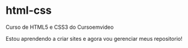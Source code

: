 # html-css
 Curso de HTML5 e CSS3 do Cursoemvideo

 Estou aprendendo a criar sites e agora vou gerenciar meus repositorio!
 
